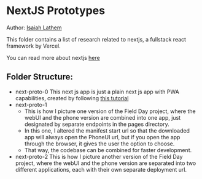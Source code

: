 # NextJS Prototypes

Author: [Isaiah Lathem](https://github.com/ilathem)

This folder contains a list of research related to nextjs, a fullstack react framework by Vercel.

You can read more about nextjs [here](https://nextjs.org/)

## Folder Structure:

- next-proto-0
  This next js app is just a plain next js app with PWA capabilities, created by following [this tutorial](https://blog.avneesh.tech/how-to-create-a-pwa-with-nextjs)
- next-proto-1
  - This is how I picture one version of the Field Day project, where the webUI and the phone version are combined into one app, just designated by separate endpoints in the pages directory.
  - In this one, I altered the manifest start url so that the downloaded app will always open the PhoneUI url, but if you open the app through the browser, it gives the user the option to choose.
  - That way, the codebase can be combined for faster development.
- next-proto-2
  This is how I picture another version of the Field Day project, where the webUI and the phone version are separated into two different applications, each with their own separate deployment url.